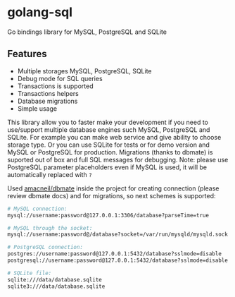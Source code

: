 # golang-sql

Go bindings library for MySQL, PostgreSQL and SQLite

## Features

- Multiple storages MySQL, PostgreSQL, SQLite
- Debug mode for SQL queries
- Transactions is supported
- Transactions helpers
- Database migrations
- Simple usage

This library allow you to faster make your development if you need to use/support multiple database engines such MySQL, PostgreSQL and SQLite. For example you can make web service and give ability to choose storage type. Or you can use SQLite for tests or for demo version and MySQL or PostgreSQL for production. Migrations (thanks to dbmate) is suported out of box and full SQL messages for debugging. Note: please use PostgreSQL parameter placeholders even if MySQL is used, it will be automatically replaced with `?`

Used [amacneil/dbmate](https://github.com/amacneil/dbmate) inside the project for creating connection (please review dbmate docs) and for migrations, so next schemes is supported:

```sh
# MySQL connection:
mysql://username:password@127.0.0.1:3306/database?parseTime=true

# MySQL through the socket:
mysql://username:password@/database?socket=/var/run/mysqld/mysqld.sock

# PostgreSQL connection:
postgres://username:password@127.0.0.1:5432/database?sslmode=disable
postgresql://username:password@127.0.0.1:5432/database?sslmode=disable

# SQLite file:
sqlite:///data/database.sqlite
sqlite3:///data/database.sqlite
```
